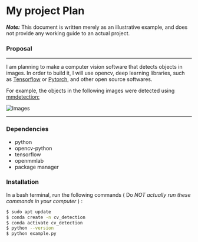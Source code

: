 # My project Plan
***Note:*** This document is written merely as an illustrative example, and does not provide any working guide to an actual project.

### Proposal
---
I am planning to make a computer vision software that detects objects in images.
In order to build it, I will use opencv, deep learning libraries, such as [Tensorflow](https://www.tensorflow.org/?hl=ko)
or [Pytorch](https://pytorch.org/), and other open source softwares.

For example, the objects in the following images were detected using [mmdetection:](https://github.com/open-mmlab/mmdetection)

![Images](https://user-images.githubusercontent.com/12907710/137271636-56ba1cd2-b110-4812-8221-b4c120320aa9.png)

---
### Dependencies
- python
- opencv-python
- tensorflow
- openmmlab
- package manager
### Installation
In a bash terminal, run the following commands ( Do *NOT actually run these commands in your computer* ) :
```sh
$ sudo apt update
$ conda create -n cv_detection
$ conda activate cv_detection
$ python --version
$ python example.py
```

